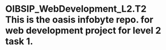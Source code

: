 # OIBSIP_WebDevelopment_L2.T2  This is the oasis infobyte repo. for web development project for level 2 task 1. 
